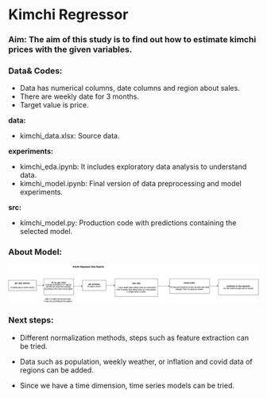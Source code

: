 # Kimchi Regressor

### Aim: The aim of this study is to find out how to estimate kimchi prices with the given variables. 

### Data& Codes:

- Data has numerical columns, date columns and region about sales. 
- There are weekly date for 3 months. 
- Target value is price.

**data:**

- kimchi_data.xlsx: Source data.
    
**experiments:** 

 - kimchi_eda.ipynb: It includes exploratory data analysis to understand data. 
 - kimchi_model.ipynb: Final version of data preprocessing and model experiments. 

**src:** 

 - kimchi_model.py: Production code with predictions containing the selected model.
    
    
### About Model:

![kimchi_pipeline](https://github.com/Sk1613/kimchi-regressor/blob/main/experiments/kimchi_pipeline.drawio.png)


### Next steps:

- Different normalization methods, steps such as feature extraction can be tried.

- Data such as population, weekly weather, or inflation and covid data of regions can be added.

- Since we have a time dimension, time series models can be tried. 
